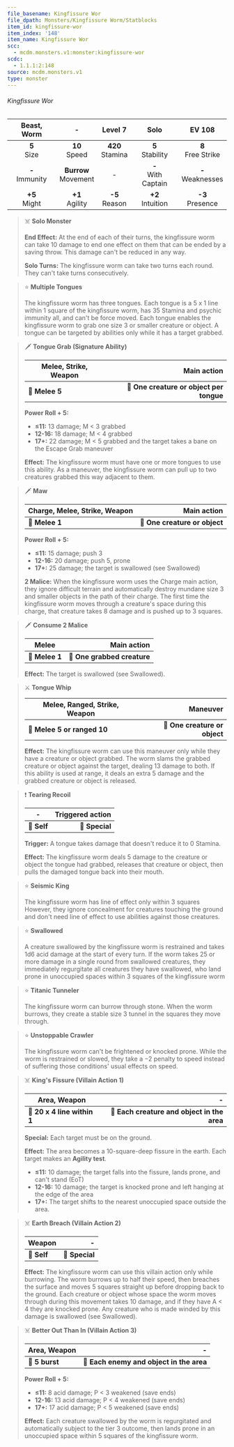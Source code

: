 ```yaml
---
file_basename: Kingfissure Wor
file_dpath: Monsters/Kingfissure Worm/Statblocks
item_id: kingfissure-wor
item_index: '148'
item_name: Kingfissure Wor
scc:
  - mcdm.monsters.v1:monster:kingfissure-wor
scdc:
  - 1.1.1:2:148
source: mcdm.monsters.v1
type: monster
---
```


###### Kingfissure Wor

|     Beast, Worm     |            -             |       Level 7        |          Solo           |         EV 108         |
| :-----------------: | :----------------------: | :------------------: | :---------------------: | :--------------------: |
|   **5**<br/> Size   |    **10**<br/> Speed     | **420**<br/> Stamina |  **5**<br/> Stability   | **8**<br/> Free Strike |
| **-**<br/> Immunity | **Burrow**<br/> Movement |          -           | **-**<br/> With Captain | **-**<br/> Weaknesses  |
|  **+5**<br/> Might  |   **+1**<br/> Agility    |  **-5**<br/> Reason  |  **+2**<br/> Intuition  |  **-3**<br/> Presence  |

<!-- -->
> ☠️ **Solo Monster**
>
> **End Effect:** At the end of each of their turns, the kingfissure worm can take 10 damage to end one effect on them that can be ended by a saving throw. This damage can't be reduced in any way.
>
> **Solo Turns:** The kingfissure worm can take two turns each round. They can't take turns consecutively.

<!-- -->
> ⭐️ **Multiple Tongues**
>
> The kingfissure worm has three tongues. Each tongue is a 5 x 1 line within 1 square of the kingfissure worm, has 35 Stamina and psychic immunity all, and can't be force moved. Each tongue enables the kingfissure worm to grab one size 3 or smaller creature or object. A tongue can be targeted by abilities only while it has a target grabbed.

<!-- -->
> 🗡 **Tongue Grab (Signature Ability)**
>
> | **Melee, Strike, Weapon** |                          **Main action** |
> | ------------------------- | ---------------------------------------: |
> | **📏 Melee 5**            | **🎯 One creature or object per tongue** |
>
> **Power Roll + 5:**
>
> - **≤11:** 13 damage; M < 3 grabbed
> - **12-16:** 18 damage; M < 4 grabbed
> - **17+:** 22 damage; M < 5 grabbed and the target takes a bane on the Escape Grab maneuver
>
> **Effect:** The kingfissure worm must have one or more tongues to use this ability. As a maneuver, the kingfissure worm can pull up to two creatures grabbed this way adjacent to them.

<!-- -->
> 🗡 **Maw**
>
> | **Charge, Melee, Strike, Weapon** |               **Main action** |
> | --------------------------------- | ----------------------------: |
> | **📏 Melee 1**                    | **🎯 One creature or object** |
>
> **Power Roll + 5:**
>
> - **≤11:** 15 damage; push 3
> - **12-16:** 20 damage; push 5, prone
> - **17+:** 25 damage; the target is swallowed (see Swallowed)
>
> **2 Malice:** When the kingfissure worm uses the Charge main action, they ignore difficult terrain and automatically destroy mundane size 3 and smaller objects in the path of their charge. The first time the kingfissure worm moves through a creature's space during this charge, that creature takes 8 damage and is pushed up to 3 squares.

<!-- -->
> 🗡 **Consume 2 Malice**
>
> | **Melee**      |             **Main action** |
> | -------------- | --------------------------: |
> | **📏 Melee 1** | **🎯 One grabbed creature** |
>
> **Effect:** The target is swallowed (see Swallowed).

<!-- -->
> ⚔️ **Tongue Whip**
>
> | **Melee, Ranged, Strike, Weapon** |                  **Maneuver** |
> | --------------------------------- | ----------------------------: |
> | **📏 Melee 5 or ranged 10**       | **🎯 One creature or object** |
>
> **Effect:** The kingfissure worm can use this maneuver only while they have a creature or object grabbed. The worm slams the grabbed creature or object against the target, dealing 13 damage to both. If this ability is used at range, it deals an extra 5 damage and the grabbed creature or object is released.

<!-- -->
> ❗️ **Tearing Recoil**
>
> | **-**       | **Triggered action** |
> | ----------- | -------------------: |
> | **📏 Self** |       **🎯 Special** |
>
> **Trigger:** A tongue takes damage that doesn't reduce it to 0 Stamina.
>
> **Effect:** The kingfissure worm deals 5 damage to the creature or object the tongue had grabbed, releases that creature or object, then pulls the damaged tongue back into their mouth.

<!-- -->
> ⭐️ **Seismic King**
>
> The kingfissure worm has line of effect only within 3 squares However, they ignore concealment for creatures touching the ground and don't need line of effect to use abilities against those creatures.

<!-- -->
> ⭐️ **Swallowed**
>
> A creature swallowed by the kingfissure worm is restrained and takes 1d6 acid damage at the start of every turn. If the worm takes 25 or more damage in a single round from swallowed creatures, they immediately regurgitate all creatures they have swallowed, who land prone in unoccupied spaces within 3 squares of the kingfissure worm

<!-- -->
> ⭐️ **Titanic Tunneler**
>
> The kingfissure worm can burrow through stone. When the worm burrows, they create a stable size 3 tunnel in the squares they move through.

<!-- -->
> ⭐️ **Unstoppable Crawler**
>
> The kingfissure worm can't be frightened or knocked prone. While the worm is restrained or slowed, they take a −2 penalty to speed instead of suffering those conditions' usual effects on speed.

<!-- -->
> ☠️ **King's Fissure (Villain Action 1)**
>
> | **Area, Weapon**            |                                       **-** |
> | --------------------------- | ------------------------------------------: |
> | **📏 20 x 4 line within 1** | **🎯 Each creature and object in the area** |
>
> **Special:** Each target must be on the ground.
>
> **Effect:** The area becomes a 10-square-deep fissure in the earth. Each target makes an **Agility test**.
>
> - **≤11:** 10 damage; the target falls into the fissure, lands prone, and can't stand (EoT)
> - **12-16:** 10 damage; the target is knocked prone and left hanging at the edge of the area
> - **17+:** The target shifts to the nearest unoccupied space outside the area.

<!-- -->
> ☠️ **Earth Breach (Villain Action 2)**
>
> | **Weapon**  |          **-** |
> | ----------- | -------------: |
> | **📏 Self** | **🎯 Special** |
>
> **Effect:** The kingfissure worm can use this villain action only while burrowing. The worm burrows up to half their speed, then breaches the surface and moves 5 squares straight up before dropping back to the ground. Each creature or object whose space the worm moves through during this movement takes 10 damage, and if they have A < 4 they are knocked prone. Any creature who is made winded by this damage is swallowed (see Swallowed).

<!-- -->
> ☠️ **Better Out Than In (Villain Action 3)**
>
> | **Area, Weapon** |                                    **-** |
> | ---------------- | ---------------------------------------: |
> | **📏 5 burst**   | **🎯 Each enemy and object in the area** |
>
> **Power Roll + 5:**
>
> - **≤11:** 8 acid damage; P < 3 weakened (save ends)
> - **12-16:** 13 acid damage; P < 4 weakened (save ends)
> - **17+:** 17 acid damage; P < 5 weakened (save ends)
>
> **Effect:** Each creature swallowed by the worm is regurgitated and automatically subject to the tier 3 outcome, then lands prone in an unoccupied space within 5 squares of the kingfissure worm.
